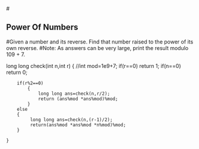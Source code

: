 #<h2>Power Of Numbers</h2>
#Given a number and its reverse. Find that number raised to the power of its own reverse.
#Note: As answers can be very large, print the result modulo 109 + 7.

long long check(int n,int r)
    {
        //int mod=1e9+7;
        if(r==0)
            return 1;
        if(n==0)
            return 0;
            
        if(r%2==0)
            {
                long long ans=check(n,r/2);
                return (ans%mod *ans%mod)%mod;
            }
        else
        {
             long long ans=check(n,(r-1)/2);
             return(ans%mod *ans%mod *n%mod)%mod;
        }
          
    }